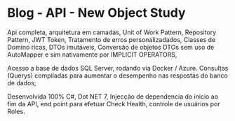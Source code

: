 # Blog - API - New Object Study

Api completa, arquitetura em camadas, Unit of Work Pattern, Repository Pattern, JWT Token, Tratamento de erros personalizadados, Classes de Domíno ricas, DTOs imutáveis, Conversão de objetos DTOs sem uso de AutoMapper e sim nativamente por IMPLICIT OPERATORS,

Acesso a base de dados SQL Server, rodando via Docker / Azure. Consultas (Querys) compiladas para aumentar o desempenho nas respostas do banco de dados;

Desenvolvida 100% C#, Dot NET 7, Injecção de dependencia do inicio ao fim da API, end point para efetuar Check Health, controle de usuários por Roles.
